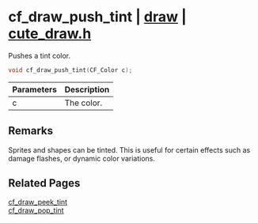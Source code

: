 # cf_draw_push_tint | [draw](https://github.com/RandyGaul/cute_framework/blob/master/docs/draw_readme.md) | [cute_draw.h](https://github.com/RandyGaul/cute_framework/blob/master/include/cute_draw.h)

Pushes a tint color.

```cpp
void cf_draw_push_tint(CF_Color c);
```

Parameters | Description
--- | ---
c | The color.

## Remarks

Sprites and shapes can be tinted. This is useful for certain effects such as damage flashes, or
dynamic color variations.

## Related Pages

[cf_draw_peek_tint](https://github.com/RandyGaul/cute_framework/blob/master/docs/draw/cf_draw_peek_tint.md)  
[cf_draw_pop_tint](https://github.com/RandyGaul/cute_framework/blob/master/docs/draw/cf_draw_pop_tint.md)  
